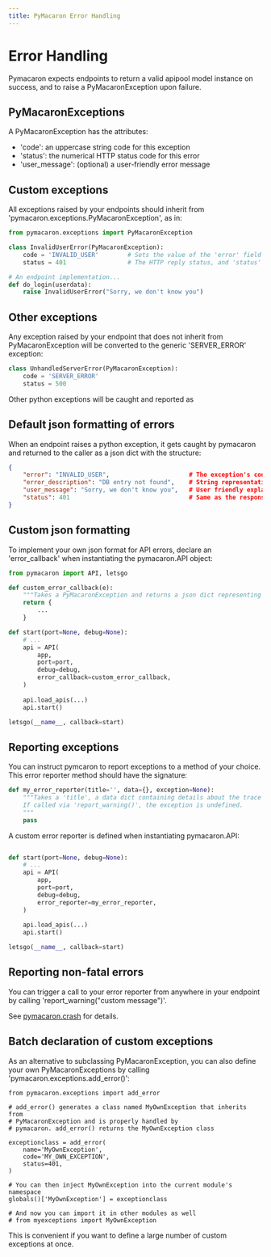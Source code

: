 ```yaml
---
title: PyMacaron Error Handling
---
```


Error Handling
==============

Pymacaron expects endpoints to return a valid apipool model instance on success, and to raise a PyMacaronException upon failure.

## PyMacaronExceptions

A PyMacaronException has the attributes:

* 'code': an uppercase string code for this exception
* 'status': the numerical HTTP status code for this error
* 'user_message': (optional) a user-friendly error message

## Custom exceptions

All exceptions raised by your endpoints should inherit from 'pymacaron.exceptions.PyMacaronException', as in:

```python
from pymacaron.exceptions import PyMacaronException

class InvalidUserError(PyMacaronException):
    code = 'INVALID_USER'        # Sets the value of the 'error' field in the error json object
    status = 401                 # The HTTP reply status, and 'status' field of the error json object

# An endpoint implementation...
def do_login(userdata):
    raise InvalidUserError("Sorry, we don't know you")
```

## Other exceptions

Any exception raised by your endpoint that does not inherit from PyMacaronException will be converted to
the generic 'SERVER_ERROR' exception:

```python
class UnhandledServerError(PyMacaronException):
    code = 'SERVER_ERROR'
    status = 500
```

Other python exceptions will be caught and reported as 


## Default json formatting of errors

When an endpoint raises a python exception, it gets caught by pymacaron and returned
to the caller as a json dict with the structure:

```json
{
    "error": "INVALID_USER",                      # The exception's code
    "error_description": "DB entry not found",    # String representation of the exception
    "user_message": "Sorry, we don't know you",   # User friendly explanation (optional)
    "status": 401                                 # Same as the response's HTTP status code
}
```


## Custom json formatting

To implement your own json format for API errors, declare an 'error_callback' when instantiating the pymacaron.API object:

```python
from pymacaron import API, letsgo

def custom_error_callback(e):
    """Takes a PyMacaronException and returns a json dict representing it in your API's own error format"""
    return {
        ...
    }

def start(port=None, debug=None):
    # ...
    api = API(
        app,
        port=port,
        debug=debug,
        error_callback=custom_error_callback,
    )
    
    api.load_apis(...)
    api.start()

letsgo(__name__, callback=start)
```

## Reporting exceptions

You can instruct pymcaron to report exceptions to a method of your choice. This error reporter method should have the signature:

```python
def my_error_reporter(title='', data={}, exception=None):
    """Takes a 'title', a data dict containing details about the trace and request context, and the exception instance.
    If called via 'report_warning()', the exception is undefined.
    """
    pass
```

A custom error reporter is defined when instantiating pymacaron.API:

```python

def start(port=None, debug=None):
    # ...
    api = API(
        app,
        port=port,
        debug=debug,
        error_reporter=my_error_reporter,
    ) 
    
    api.load_apis(...)
    api.start()

letsgo(__name__, callback=start)
```

## Reporting non-fatal errors

You can trigger a call to your error reporter from anywhere in your endpoint by calling 'report_warning("custom message")'.

See [pymacaron.crash](https://github.com/pymacaron/pymacaron/blob/master/pymacaron/crash.py) for details.

## Batch declaration of custom exceptions

As an alternative to subclassing PyMacaronException, you can also define your
own PyMacaronExceptions by calling 'pymacaron.exceptions.add_error()':

```
from pymacaron.exceptions import add_error

# add_error() generates a class named MyOwnException that inherits from
# PyMacaronException and is properly handled by
# pymacaron. add_error() returns the MyOwnException class

exceptionclass = add_error(
    name='MyOwnException',
    code='MY_OWN_EXCEPTION',
    status=401,
)

# You can then inject MyOwnException into the current module's namespace
globals()['MyOwnException'] = exceptionclass

# And now you can import it in other modules as well
# from myexceptions import MyOwnException

```

This is convenient if you want to define a large number of custom exceptions at
once.

